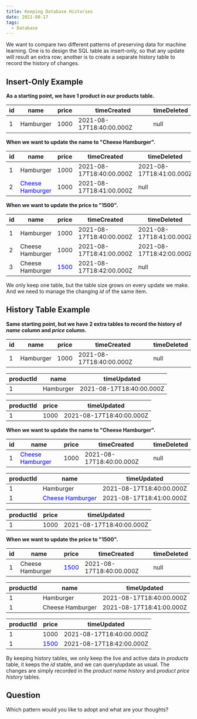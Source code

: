 ```yaml
---
title: Keeping Database Histories
date: 2021-08-17
tags:
  - Database
---
```


We want to compare two different patterns of preserving data for machine learning. One is to design the SQL table as insert-only, so that any update will result an extra row; another is to create a separate history table to record the history of changes.

## Insert-Only Example

**As a starting point, we have 1 product in our products table.**

| **id** | **name**  | **price** | **timeCreated**          | **timeDeleted** |
| ------ | --------- | --------- | ------------------------ | --------------- |
| 1      | Hamburger | 1000      | 2021-08-17T18:40:00.000Z | null            |

**When we want to update the name to "Cheese Hamburger".**

| **id** | **name**                                           | **price** | **timeCreated**          | **timeDeleted**          |
| ------ | -------------------------------------------------- | --------- | ------------------------ | ------------------------ |
| 1      | Hamburger                                          | 1000      | 2021-08-17T18:40:00.000Z | 2021-08-17T18:41:00.000Z |
| 2      | <span style="color: blue;">Cheese Hamburger</span> | 1000      | 2021-08-17T18:41:00.000Z | null                     |

**When we want to update the price to "1500".**

| **id** | **name**         | **price**                              | **timeCreated**          | **timeDeleted**          |
| ------ | ---------------- | -------------------------------------- | ------------------------ | ------------------------ |
| 1      | Hamburger        | 1000                                   | 2021-08-17T18:40:00.000Z | 2021-08-17T18:41:00.000Z |
| 2      | Cheese Hamburger | 1000                                   | 2021-08-17T18:41:00.000Z | 2021-08-17T18:42:00.000Z |
| 3      | Cheese Hamburger | <span style="color: blue;">1500</span> | 2021-08-17T18:42:00.000Z | null                     |

We only keep one table, but the table size grows on every update we make. And we need to manage the changing _id_ of the same item.

<div style="page-break-after: always;"></div>

## History Table Example

**Same starting point, but we have 2 extra tables to record the history of _name_ column and _price_ column.**

| **id** | **name**  | **price** | **timeCreated**          | **timeDeleted** |
| ------ | --------- | --------- | ------------------------ | --------------- |
| 1      | Hamburger | 1000      | 2021-08-17T18:40:00.000Z | null            |

| **productId** | **name**  | **timeUpdated**          |
| ------------- | --------- | ------------------------ |
| 1             | Hamburger | 2021-08-17T18:40:00.000Z |

| **productId** | **price** | **timeUpdated**          |
| ------------- | --------- | ------------------------ |
| 1             | 1000      | 2021-08-17T18:40:00.000Z |

**When we want to update the name to "Cheese Hamburger".**

| **id** | **name**                                           | **price** | **timeCreated**          | **timeDeleted** |
| ------ | -------------------------------------------------- | --------- | ------------------------ | --------------- |
| 1      | <span style="color: blue;">Cheese Hamburger</span> | 1000      | 2021-08-17T18:40:00.000Z | null            |

| **productId** | **name**                                           | **timeUpdated**          |
| ------------- | -------------------------------------------------- | ------------------------ |
| 1             | Hamburger                                          | 2021-08-17T18:40:00.000Z |
| 1             | <span style="color: blue;">Cheese Hamburger</span> | 2021-08-17T18:41:00.000Z |

| **productId** | **price** | **timeUpdated**          |
| ------------- | --------- | ------------------------ |
| 1             | 1000      | 2021-08-17T18:40:00.000Z |

**When we want to update the price to "1500".**

| **id** | **name**         | **price**                              | **timeCreated**          | **timeDeleted** |
| ------ | ---------------- | -------------------------------------- | ------------------------ | --------------- |
| 1      | Cheese Hamburger | <span style="color: blue;">1500</span> | 2021-08-17T18:40:00.000Z | null            |

| **productId** | **name**         | **timeUpdated**          |
| ------------- | ---------------- | ------------------------ |
| 1             | Hamburger        | 2021-08-17T18:40:00.000Z |
| 1             | Cheese Hamburger | 2021-08-17T18:41:00.000Z |

| **productId** | **price**                              | **timeUpdated**          |
| ------------- | -------------------------------------- | ------------------------ |
| 1             | 1000                                   | 2021-08-17T18:40:00.000Z |
| 1             | <span style="color: blue;">1500</span> | 2021-08-17T18:42:00.000Z |

By keeping history tables, we only keep the live and active data in _products_ table, it keeps the _id_ stable, and we can query/update as usual. The changes are simply recorded in the _product name history_ and _product price history_ tables.

<div style="page-break-after: always;"></div>

## Question

Which pattern would you like to adopt and what are your thoughts?
